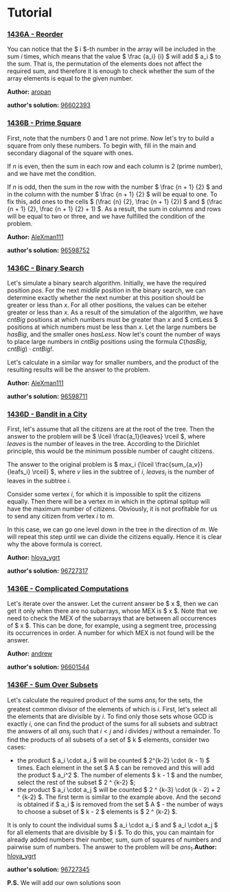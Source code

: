 # Tutorial


### [1436A - Reorder](../problems/A._Reorder.md "Codeforces Round 678 (Div. 2)")

You can notice that the $ i $-th number in the array will be included in the sum $i$ times, which means that the value $ \frac {a_i} {i} $ will add $ a_i $ to the sum. That is, the permutation of the elements does not affect the required sum, and therefore it is enough to check whether the sum of the array elements is equal to the given number.

**Author:** [aropan](https://codeforces.com/profile/aropan "Grandmaster aropan")

**author's solution:** [96602393](https://codeforces.com/contest/1436/submission/96602393 "Submission 96602393 by aropan")

 
### [1436B - Prime Square](../problems/B._Prime_Square.md "Codeforces Round 678 (Div. 2)")

First, note that the numbers 0 and 1 are not prime. Now let's try to build a square from only these numbers. To begin with, fill in the main and secondary diagonal of the square with ones.

If $n$ is even, then the sum in each row and each column is $2$ (prime number), and we have met the condition.

If $n$ is odd, then the sum in the row with the number $ \frac {n + 1} {2} $ and in the column with the number $ \frac {n + 1} {2} $ will be equal to one. To fix this, add ones to the cells $ (\frac {n} {2}, \frac {n + 1} {2}) $ and $ (\frac {n + 1} {2}, \frac {n + 1} {2} + 1) $. As a result, the sum in columns and rows will be equal to two or three, and we have fulfilled the condition of the problem.

**Author:** [AleXman111](https://codeforces.com/profile/AleXman111 "Candidate Master AleXman111")

**author's solution:** [96598752](https://codeforces.com/contest/1436/submission/96598752 "Submission 96598752 by AleXman111")

 
### [1436C - Binary Search](../problems/C._Binary_Search.md "Codeforces Round 678 (Div. 2)")

Let's simulate a binary search algorithm. Initially, we have the required position $pos$. For the next $middle$ position in the binary search, we can determine exactly whether the next number at this position should be greater or less than $x$. For all other positions, the values can be eiteher greater or less than $x$. As a result of the simulation of the algorithm, we have $cntBig$ positions at which numbers must be greater than $x$ and $ cntLess $ positions at which numbers must be less than $x$. Let the large numbers be $hasBig$, and the smaller ones $hasLess$. Now let's count the number of ways to place large numbers in $cntBig$ positions using the formula $C(hasBig, cntBig) \cdot cntBig!$.

Let's calculate in a similar way for smaller numbers, and the product of the resulting results will be the answer to the problem.

**Author:** [AleXman111](https://codeforces.com/profile/AleXman111 "Candidate Master AleXman111")

**author's solution:** [96598711](https://codeforces.com/contest/1436/submission/96598711 "Submission 96598711 by AleXman111")

 
### [1436D - Bandit in a City](../problems/D._Bandit_in_a_City.md "Codeforces Round 678 (Div. 2)")

First, let's assume that all the citizens are at the root of the tree. Then the answer to the problem will be $ \lceil \frac{a_1}{leaves} \rceil $, where $leaves$ is the number of leaves in the tree. According to the Dirichlet principle, this would be the minimum possible number of caught citizens.

The answer to the original problem is $ max_i {\lceil \frac{sum_{a_v}}{leafs_i} \rceil} $, where $v$ lies in the subtree of $i$, $leaves_i$ is the number of leaves in the subtree $i$.

Consider some vertex $i$, for which it is impossible to split the citizens equally. Then there will be a vertex $m$ in which in the optimal splitup will have the maximum number of citizens. Obviously, it is not profitable for us to send any citizen from vertex $i$ to $m$.

In this case, we can go one level down in the tree in the direction of $m$. We will repeat this step until we can divide the citizens equally. Hence it is clear why the above formula is correct.

**Author:** [hloya_ygrt](https://codeforces.com/profile/hloya_ygrt "Grandmaster hloya_ygrt")

**author's solution:** [96727317](https://codeforces.com/contest/1436/submission/96727317 "Submission 96727317 by Vladik")

 
### [1436E - Complicated Computations](../problems/E._Complicated_Computations.md "Codeforces Round 678 (Div. 2)")

Let's iterate over the answer. Let the current answer be $ x $, then we can get it only when there are no subarrays, whose MEX is $ x $. Note that we need to check the MEX of the subarrays that are between all occurrences of $ x $. This can be done, for example, using a segment tree, processing its occurrences in order. A number for which MEX is not found will be the answer.

**Author:** [andrew](https://codeforces.com/profile/andrew "Grandmaster andrew")

**author's solution:** [96601544](https://codeforces.com/contest/1436/submission/96601544 "Submission 96601544 by andrew")

 
### [1436F - Sum Over Subsets](../problems/F._Sum_Over_Subsets.md "Codeforces Round 678 (Div. 2)")

Let's calculate the required product of the sums $ans_i$ for the sets, the greatest common divisor of the elements of which is $i$. First, let's select all the elements that are divisible by $i$. To find only those sets whose GCD is exactly $i$, one can find the product of the sums for all subsets and subtract the answers of all $ans_j$ such that $i<j$ and $i$ divides $j$ without a remainder. To find the products of all subsets of a set of $ k $ elements, consider two cases: 

* the product $ a_i \cdot a_i $ will be counted $ 2^{k-2} \cdot (k - 1) $ times. Each element in the set $ A $ can be removed and this will add the product $ a_i^2 $. The number of elements $ k - 1 $ and the number, select the rest of the subset $ 2 ^ {k-2} $;
* the product $ a_i \cdot a_j $ will be counted $ 2 ^ {k-3} \cdot (k - 2) + 2 ^ {k-2} $. The first term is similar to the example above. And the second is obtained if $ a_i $ is removed from the set $ A $ - the number of ways to choose a subset of $ k - 2 $ elements is $ 2 ^ {k-2} $.

 It is only to count the individual sums $ a_i \cdot a_i $ and $ a_i \cdot a_j $ for all elements that are divisible by $ i $. To do this, you can maintain for already added numbers their number, sum, sum of squares of numbers and pairwise sum of numbers. The answer to the problem will be $ans_1$.**Author:** [hloya_ygrt](https://codeforces.com/profile/hloya_ygrt "Grandmaster hloya_ygrt")

**author's solution:** [96727345](https://codeforces.com/contest/1436/submission/96727345 "Submission 96727345 by Vladik")

**P.S.** We will add our own solutions soon

